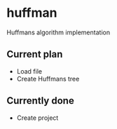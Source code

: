 # huffman
Huffmans algorithm implementation

## Current plan
* Load file
* Create Huffmans tree

## Currently done
* Create project
